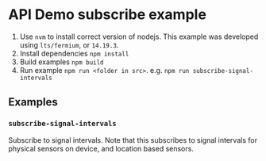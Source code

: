# API Demo subscribe example

1. Use `nvm` to install correct version of nodejs.
This example was developed using `lts/fermium`, or `14.19.3`.
2. Install dependencies `npm install`
3. Build examples `npm build`
4. Run example `npm run <folder in src>`. e.g. `npm run subscribe-signal-intervals`

## Examples

### `subscribe-signal-intervals`

Subscribe to signal intervals. Note that this subscribes to signal intervals for
physical sensors on device, and location based sensors.

